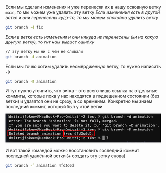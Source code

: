 
Если мы сделали изменения и уже перенесли их в нашу основную ветку `main`, то мы можем уже удалить эту ветку
*Если изменения есть в другой ветке и они перенесены куда-то, то мы можем спокойно удалить ветку*

```bash
git branch -d fix
```


*Если в ветке есть изменения и они никуда не перенесены (ни на какую другую ветку), то гит нам выдаст ошибку*

```bash
// эту ветку мы ни с чем не сливали
git branch -d animation
```

Если мы точно хотим удалить несмёрдженную ветку, то нужно написать `-D`

```bash
git branch -D animation
```

И тут нужно уточнить, что ветка - это всего лишь ссылка на отдельные коммиты, которые пока у нас находятся в подвешенном состоянии (без ветки) и удалятся они не сразу, а со временем. Конкретно мы знаем последний коммит, который был у этой ветки

![](_png/299bd5ade4c890c6527f304dc56da34a.png)

И вот такой командой можно восстановить последний коммит последней удалённой ветки (+ создать эту ветку снова) 

```bash
git branch -f animation 4fd3c6d
```
